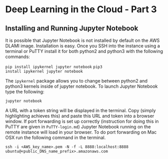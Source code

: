 # Deep Learning in the Cloud - Part 3

## Installing and Running Jupyter Notebook

It is possible that Jupyter Notebook is not installed by default on the AWS DLAMI image. Installation is easy. Once you SSH into the instance using a terminal or PuTTY install it for both python2 and python3 with the following commands:

<code>pip install ipykernel jupyter notebook</code>
<code>pip3 install ipykernel jupyter notebook</code>

The <code>ipykernel</code> package allows you to change between python2 and python3 kernels inside of jupyter notebook. To launch Jupyter Notebook type the following:

<code>jupyter notebook</code>

A URL with a token string will be displayed in the terminal. Copy (simply highlighting achieves this) and paste this URL and token into a browser window. If port forwarding is set up correctly (instruction for doing this in PuTTY are given in <code>PuTTY-login.md</code>) Jupyter Notebook running on the remote instance will load in your browser. To do port forwarding on Mac OSX run the following command in the terminal.

<code>ssh -i <AWS_key_name>.pem -N -f -L 8888:localhost:8888 ubuntu@<public_DNS_name_prefix>.amazonaws.com</code>
